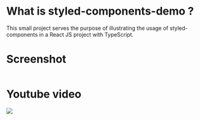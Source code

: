 # What is styled-components-demo ?
This small project serves the purpose of illustrating the usage of styled-components in a React JS project with TypeScript.

# Screenshot
<img src="https://i.imgur.com/b9AuADG.png" alt="">

# Youtube video
<a href="hhttps://www.youtube.com/watch?v=yb4sYus8_V0" target="_blank" align="center">
  <img src="https://i.imgur.com/0SH5WEP.png">
</a>


